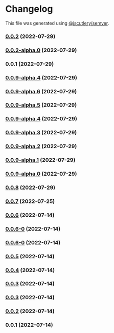 # Changelog

This file was generated using [@jscutlery/semver](https://github.com/jscutlery/semver).

### [0.0.2](https://github.com/yurikrupnik/nx-go-playground/compare/next-app-e2e-0.0.2-alpha.0...next-app-e2e-0.0.2) (2022-07-29)

### [0.0.2-alpha.0](https://github.com/yurikrupnik/nx-go-playground/compare/next-app-e2e-0.0.1...next-app-e2e-0.0.2-alpha.0) (2022-07-29)

### 0.0.1 (2022-07-29)

### [0.0.9-alpha.4](https://github.com/yurikrupnik/nx-go-playground/compare/next-app-e2e-0.0.9-alpha.3...next-app-e2e-0.0.9-alpha.4) (2022-07-29)

### [0.0.9-alpha.6](https://github.com/yurikrupnik/nx-go-playground/compare/next-app-e2e-0.0.9-alpha.5...next-app-e2e-0.0.9-alpha.6) (2022-07-29)

### [0.0.9-alpha.5](https://github.com/yurikrupnik/nx-go-playground/compare/next-app-e2e-0.0.9-alpha.4...next-app-e2e-0.0.9-alpha.5) (2022-07-29)

### [0.0.9-alpha.4](https://github.com/yurikrupnik/nx-go-playground/compare/next-app-e2e-0.0.9-alpha.3...next-app-e2e-0.0.9-alpha.4) (2022-07-29)

### [0.0.9-alpha.3](https://github.com/yurikrupnik/nx-go-playground/compare/next-app-e2e-0.0.9-alpha.2...next-app-e2e-0.0.9-alpha.3) (2022-07-29)

### [0.0.9-alpha.2](https://github.com/yurikrupnik/nx-go-playground/compare/next-app-e2e-0.0.9-alpha.1...next-app-e2e-0.0.9-alpha.2) (2022-07-29)

### [0.0.9-alpha.1](https://github.com/yurikrupnik/nx-go-playground/compare/next-app-e2e-0.0.9-alpha.0...next-app-e2e-0.0.9-alpha.1) (2022-07-29)

### [0.0.9-alpha.0](https://github.com/yurikrupnik/nx-go-playground/compare/next-app-e2e-0.0.8...next-app-e2e-0.0.9-alpha.0) (2022-07-29)

### [0.0.8](https://github.com/yurikrupnik/nx-go-playground/compare/next-app-e2e-0.0.7...next-app-e2e-0.0.8) (2022-07-29)

### [0.0.7](https://github.com/yurikrupnik/nx-go-playground/compare/next-app-e2e-0.0.6...next-app-e2e-0.0.7) (2022-07-25)

### [0.0.6](https://github.com/yurikrupnik/nx-go-playground/compare/next-app-e2e-0.0.6-0...next-app-e2e-0.0.6) (2022-07-14)

### [0.0.6-0](https://github.com/yurikrupnik/nx-go-playground/compare/next-app-e2e-0.0.6-0...next-app-e2e-0.0.6-0) (2022-07-14)

### [0.0.6-0](https://github.com/yurikrupnik/nx-go-playground/compare/next-app-e2e-0.0.5...next-app-e2e-0.0.6-0) (2022-07-14)

### [0.0.5](https://github.com/yurikrupnik/nx-go-playground/compare/next-app-e2e-0.0.4...next-app-e2e-0.0.5) (2022-07-14)

### [0.0.4](https://github.com/yurikrupnik/nx-go-playground/compare/next-app-e2e-0.0.3...next-app-e2e-0.0.4) (2022-07-14)

### [0.0.3](https://github.com/yurikrupnik/nx-go-playground/compare/next-app-e2e-0.0.2...next-app-e2e-0.0.3) (2022-07-14)

### [0.0.3](https://github.com/yurikrupnik/nx-go-playground/compare/next-app-e2e-0.0.2...next-app-e2e-0.0.3) (2022-07-14)

### [0.0.2](https://github.com/yurikrupnik/nx-go-playground/compare/next-app-e2e-0.0.1...next-app-e2e-0.0.2) (2022-07-14)

### 0.0.1 (2022-07-14)
